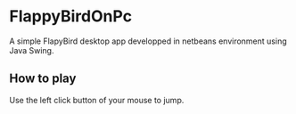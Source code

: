 # FlappyBirdOnPc
A simple FlapyBird desktop app developped in netbeans environment using Java Swing.

## How to play 
Use the left click button of your mouse to jump.
